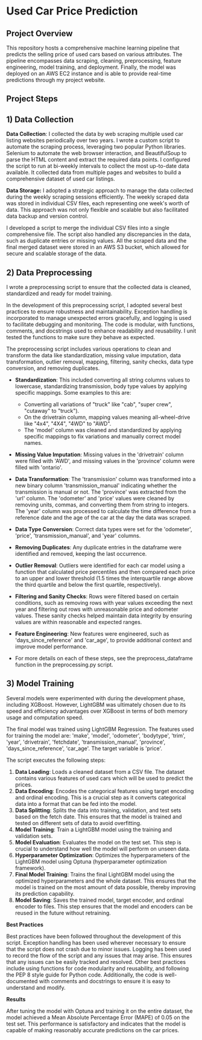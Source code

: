 # Used Car Price Prediction

## Project Overview
This repository hosts a comprehensive machine learning pipeline that predicts the selling price of used cars based on various attributes. The pipeline encompasses data scraping, cleaning, preprocessing, feature engineering, model training, and deployment. Finally, the model was deployed on an AWS EC2 instance and is able to provide real-time predictions through my project website.

## Project Steps

## 1) Data Collection
**Data Collection**: I collected the data by web scraping multiple used car listing websites periodically over two years. I wrote a custom script to automate the scraping process, leveraging two popular Python libraries. Selenium to automate the web browser interaction, and BeautifulSoup to parse the HTML content and extract the required data points. I configured the script to run at bi-weekly intervals to collect the most up-to-date data available. It collected data from multiple pages and websites to build a comprehensive dataset of used car listings.

**Data Storage:** I adopted a strategic approach to manage the data collected during the weekly scraping sessions efficiently. The weekly scraped data was stored in individual CSV files, each representing one week's worth of data. This approach was not only flexible and scalable but also facilitated data backup and version control. 

I developed a script to merge the individual CSV files into a single comprehensive file. The script also handled any discrepancies in the data, such as duplicate entries or missing values. All the scraped data and the final merged dataset were stored in an AWS S3 bucket, which allowed for secure and scalable storage of the data.

## 2) Data Preprocessing
I wrote a preprocessing script to ensure that the collected data is cleaned, standardized and ready for model training. 

In the development of this preprocessing script, I adopted several best practices to ensure robustness and maintainability. Exception handling is incorporated to manage unexpected errors gracefully, and logging is used to facilitate debugging and monitoring. The code is modular, with functions, comments, and docstrings used to enhance readability and reusability. I unit tested the functions to make sure they behave as expected.

The preprocessing script includes various operations to clean and transform the data like standardization, missing value imputation, data transformation, outlier removal, mapping, filtering, sanity checks, data type conversion, and removing duplicates. 

- **Standardization**: 
  This included converting all string columns values to lowercase, standardizing transmission, body type values by applying specific mappings. Some examples to this are:
  - Converting all variations of "truck" like "cab", "super crew", "cutaway" to "truck").
  - On the drivetrain column, mapping values meaning all-wheel-drive like "4x4", "4X4", "4WD" to "AWD". 
  - The 'model' column was cleaned and standardized by applying specific mappings to fix variations and manually correct model names.

- **Missing Value Imputation**:
  Missing values in the 'drivetrain' column were filled with 'AWD', and missing values in the 'province' column were filled with 'ontario'.

- **Data Transformation**:
  The 'transmission' column was transformed into a new binary column 'transmission_manual' indicating whether the transmission is manual or not. The 'province' was extracted from the 'url' column. The 'odometer' and 'price' values were cleaned by removing units, commas, and converting them from string to integers. The 'year' column was processed to calculate the time difference from a reference date and the age of the car at the day the data was scraped.
  
- **Data Type Conversion**: Correct data types were set for the 'odometer', 'price', 'transmission_manual', and 'year' columns.

-  **Removing Duplicates**: Any duplicate entries in the dataframe were identified and removed, keeping the last occurrence.

- **Outlier Removal**:
Outliers were identified for each car model using a function that calculated price percentiles and then compared each price to an upper and lower threshold (1.5 times the interquartile range above the third quartile and below the first quartile, respectively). 

- **Filtering and Sanity Checks**:
Rows were filtered based on certain conditions, such as removing rows with year values exceeding the next year and filtering out rows with unreasonable price and odometer values. These sanity checks helped maintain data integrity by ensuring values are within reasonable and expected ranges.

- **Feature Engineering**: New features were engineered, such as 'days_since_reference' and 'car_age', to provide additional context and improve model performance.
- For more details on each of these steps, see the preprocess_dataframe function in the preprocessing.py script.

## 3) Model Training 

Several models were experimented with during the development phase, including XGBoost. However, LightGBM was ultimately chosen due to its speed and efficiency advantages over XGBoost in terms of both memory usage and computation speed.

The final model was trained using LightGBM Regression. The features used for training the model are: 'make', 'model', 'odometer', 'bodytype', 'trim', 'year', 'drivetrain', 'fetchdate', 'transmission_manual', 'province', 'days_since_reference', 'car_age'. The target variable is 'price'.

The script executes the following steps:

1.  **Data Loading**: Loads a cleaned dataset from a CSV file. The dataset contains various features of used cars which will be used to predict the prices.
2.  **Data Encoding**: Encodes the categorical features using target encoding and ordinal encoding. This is a crucial step as it converts categorical data into a format that can be fed into the model.
3.  **Data Splitting**: Splits the data into training, validation, and test sets based on the fetch date. This ensures that the model is trained and tested on different sets of data to avoid overfitting.
4.  **Model Training**: Train a LightGBM model using the training and validation sets. 
5.  **Model Evaluation**: Evaluates the model on the test set. This step is crucial to understand how well the model will perform on unseen data.
6.  **Hyperparameter Optimization**: Optimizes the hyperparameters of the LightGBM model using Optuna (hyperparameter optimization framework).
7.  **Final Model Training**: Trains the final LightGBM model using the optimized hyperparameters and the whole dataset. This ensures that the model is trained on the most amount of data possible, thereby improving its prediction capability.
8.  **Model Saving**: Saves the trained model, target encoder, and ordinal encoder to files. This step ensures that the model and encoders can be reused in the future without retraining.

**Best Practices**

Best practices have been followed throughout the development of this script. Exception handling has been used wherever necessary to ensure that the script does not crash due to minor issues. Logging has been used to record the flow of the script and any issues that may arise. This ensures that any issues can be easily tracked and resolved. Other best practices include using functions for code modularity and reusability, and following the PEP 8 style guide for Python code. Additionally, the code is well-documented with comments and docstrings to ensure it is easy to understand and modify.

**Results**

After tuning the model with Optuna and training it on the entire dataset, the model achieved a Mean Absolute Percentage Error (MAPE) of 0.05 on the test set. This performance is satisfactory and indicates that the model is capable of making reasonably accurate predictions on the car prices.
